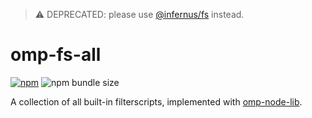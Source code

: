 > ⚠️ DEPRECATED: please use [@infernus/fs](https://github.com/dockfries/infernus/tree/main/packages/filterscript) instead.

# omp-fs-all

[![npm](https://img.shields.io/npm/v/omp-fs-all)](https://www.npmjs.com/package/omp-fs-all) ![npm bundle size](https://img.shields.io/bundlephobia/minzip/omp-fs-all)

A collection of all built-in filterscripts, implemented with [omp-node-lib](https://github.com/YuCarl77/omp-node-lib).

